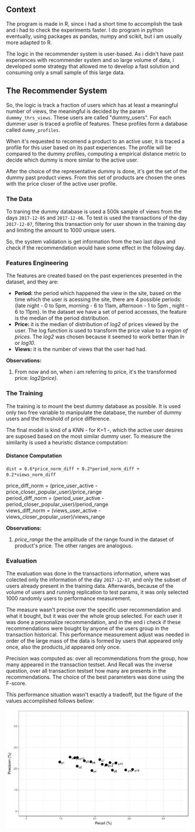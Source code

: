 
## Context

The program is made in R, since i had a short time to accomplish the task and i had to check the experiments faster. I do program in python eventually, using packages as pandas, numpy and scikit, but i am usually more adapted to R.  

The logic in the recommender system is user-based. As i didn't have past experiences with recommender system and so large volume of data, i developed some strategy that allowed me to develop a fast solution and consuming only a small sample of this large data.  

## The Recommender System

So, the logic is track a fraction of users which has at least a meaningful number of views, the meaningful is decided by the param `dummmy_thrs_views`. These users are called "dummy_users". For each dummer user is traced a profile of features. These profiles form a database called `dummy_profiles`.  

When it's requested to recomend a product to an active user, it is traced a profile for this user based on its past experiences. The profile will be compared to the dummy profiles, computing a empirical distance metric to decide which dummy is more similar to the active user.  

After the choice of the representative dummy is done, it's get the set of the dummy past product views. From this set of products are chosen the ones with the price closer of the active user profile.  

### The Data

To traning the dummy database is used a 500k sample of views from the days `2017-12-05` and `2017-12-06`. To test is used the transactions of the day `2017-12-07`, filtering this transaction only for user shown in the training day and limiting the amount to 1000 unique users.  

So, the system validation is get information from the two last days and check if the recommendation would have some effect in the following day.  

### Features Engineering

The features are created based on the past experiences presented in the dataset, and they are:
  * **Period:** the period which happened the view in the site, based on the time which the user is acessing the site, there are 4 possible periods: {late night - 0 to 5pm, morning - 6 to 11am, afternoon - 1 to 5pm , night - 6 to 11pm}. In the dataset we have a set of period accesses, the feature is the median of the period distribution.  
  * **Price:** it is the median of distribution of *log2* of prices viewed by the user. The log function is used to transform the price value to a *region of prices*. The *log2* was chosen because it seemed to work better than *ln* or *log10*.  
  * **Views:** it is the number of views that the user had had.  

**Observations:** 
1. From now and on, when i am referring to price, it's the transformed price: *log2(price)*.

### The Training

The training is to mount the best dummy database as possible. It is used only two free variable to manipulate the database, the number of dummy users and the threshold of price difference.  

The final model is kind of a KNN - for K=1 -, which the active user desires are suposed based on the most similar dummy user. To measure the similarity is used a heuristic distance computation:

#### Distance Computation

```
dist = 0.6*price_norm_diff + 0.2*period_norm_diff + 0.2*views_norm_diff
```
price_diff_norm = (price_user_active - price_closer_popular_user)/price_range   
period_diff_norm = (period_user_active - period_closer_popular_user)/period_range  
views_diff_norm = (views_user_active - views_closer_popular_user)/views_range  

**Observations:** 
1. *price_range* the the amplitude of the range found in the dataset of product's price. The other ranges are analogous.


### Evaluation

The evaluation was done in the transactions information, where was colected only the information of the day `2017-12-07`, and only the subset of users already present in the training data. Afterwards, because of the volume of users and running replication to test params, it was only selected 1000 randomly users to performance measurement.  

The measure wasn't precise over the specific user recommendation and what it bought, but it was over the whole group selected. For each user it was done a personalize recommendation, and in the end i check if these recommendations were bought by anyone of the users group in the transaction historical. This performance measurement adjust was needed in order of the large mass of the data is formed by users that appeared only once, also the products_id appeared only once.  

Precision was computed as: over all recommendations from the group, how many appeared in the transaction testset. And Recall was the inverse question, over all transaction testset how many are presents in the recommendations. The choice of the best parameters was done using the F-score.  

This performance situation wasn't exactly a tradeoff, but the figure of the values accomplished follows bellow:  

![](./precision-recall-curve.png)











